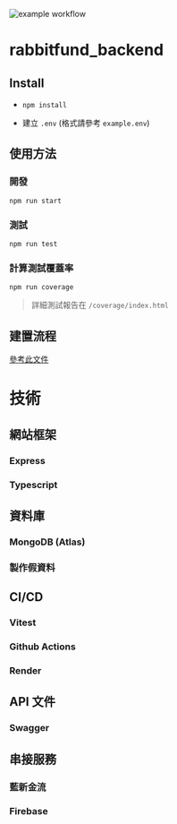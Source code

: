 ![example workflow](https://github.com/rabbitfund/rabbitfund_backend/actions/workflows/main.yml/badge.svg)

# rabbitfund_backend
## Install
- ```
  npm install
  ```
- 建立 `.env` (格式請參考 `example.env`)

## 使用方法

### 開發
```
npm run start
```

### 測試
```
npm run test
```
### 計算測試覆蓋率
```
npm run coverage
```
> 詳細測試報告在 `/coverage/index.html`

## 建置流程
[參考此文件](doc/build.md)

# 技術
## 網站框架
### Express
### Typescript

## 資料庫
### MongoDB (Atlas)
### 製作假資料

## CI/CD
### Vitest
### Github Actions
### Render

## API 文件
### Swagger

## 串接服務
### 藍新金流
### Firebase
